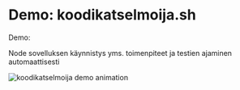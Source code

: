 # Demo: koodikatselmoija.sh

Demo:

Node sovelluksen käynnistys yms. toimenpiteet ja testien ajaminen automaattisesti

![koodikatselmoija demo animation](https://github.com/nikomn/assorted-scripts/blob/main/documents/koodikatselmointi-demo.gif)
